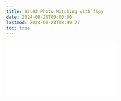 ```yaml
---
title: 02.03 Photo Matching with fSpy
date: 2024-08-28T09:00:00
lastmod: 2024-08-28T08:49:27
toc: true
---
```


![Link to included file content](../../../../3d-modeling/photo-matching-with-fspy.md)
